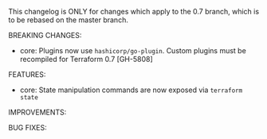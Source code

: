 This changelog is ONLY for changes which apply to the 0.7 branch, which is to be rebased on the master branch.

BREAKING CHANGES:

  * core: Plugins now use `hashicorp/go-plugin`. Custom plugins must be recompiled for Terraform 0.7 [GH-5808]

FEATURES:

  * core: State manipulation commands are now exposed via `terraform state`

IMPROVEMENTS:

BUG FIXES:
